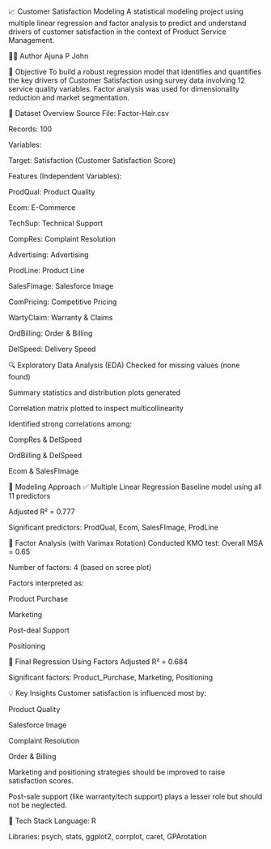 📈 Customer Satisfaction Modeling
A statistical modeling project using multiple linear regression and factor analysis to predict and understand drivers of customer satisfaction in the context of Product Service Management.

👩‍💻 Author
Ajuna P John

🎯 Objective
To build a robust regression model that identifies and quantifies the key drivers of Customer Satisfaction using survey data involving 12 service quality variables. Factor analysis was used for dimensionality reduction and market segmentation.

📂 Dataset Overview
Source File: Factor-Hair.csv

Records: 100

Variables:

Target: Satisfaction (Customer Satisfaction Score)

Features (Independent Variables):

ProdQual: Product Quality

Ecom: E-Commerce

TechSup: Technical Support

CompRes: Complaint Resolution

Advertising: Advertising

ProdLine: Product Line

SalesFImage: Salesforce Image

ComPricing: Competitive Pricing

WartyClaim: Warranty & Claims

OrdBilling: Order & Billing

DelSpeed: Delivery Speed

🔍 Exploratory Data Analysis (EDA)
Checked for missing values (none found)

Summary statistics and distribution plots generated

Correlation matrix plotted to inspect multicollinearity

Identified strong correlations among:

CompRes & DelSpeed

OrdBilling & DelSpeed

Ecom & SalesFImage

🧠 Modeling Approach
✅ Multiple Linear Regression
Baseline model using all 11 predictors

Adjusted R² = 0.777

Significant predictors:
ProdQual, Ecom, SalesFImage, ProdLine

🧪 Factor Analysis (with Varimax Rotation)
Conducted KMO test: Overall MSA = 0.65

Number of factors: 4 (based on scree plot)

Factors interpreted as:

Product Purchase

Marketing

Post-deal Support

Positioning

🔁 Final Regression Using Factors
Adjusted R² = 0.684

Significant factors:
Product_Purchase, Marketing, Positioning

💡 Key Insights
Customer satisfaction is influenced most by:

Product Quality

Salesforce Image

Complaint Resolution

Order & Billing

Marketing and positioning strategies should be improved to raise satisfaction scores.

Post-sale support (like warranty/tech support) plays a lesser role but should not be neglected.

🧰 Tech Stack
Language: R

Libraries: psych, stats, ggplot2, corrplot, caret, GPArotation
